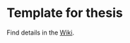 # Template for thesis

Find details in the [Wiki](https://gitlab.tubit.tu-berlin.de/benjacc/iot_tub_thesis_template/wikis/home).
